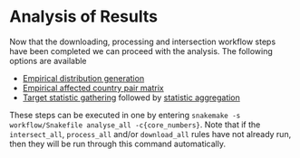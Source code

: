 # Analysis of Results

Now that the downloading, processing and intersection workflow steps have been completed we can proceed with the analysis.
The following options are available

- [Empirical distribution generation](empirical_distribution.md)
- [Empirical affected country pair matrix](empirical_matrix.md)
- [Target statistic gathering](target_specific.md) followed by [statistic aggregation](aggregate_levels.md)

These steps can be executed in one by entering `snakemake -s workflow/Snakefile analyse_all -c{core_numbers}`. Note
that if the `intersect_all`, `process_all` and/or `download_all` rules have not already run, then they will be run through this command
automatically.
